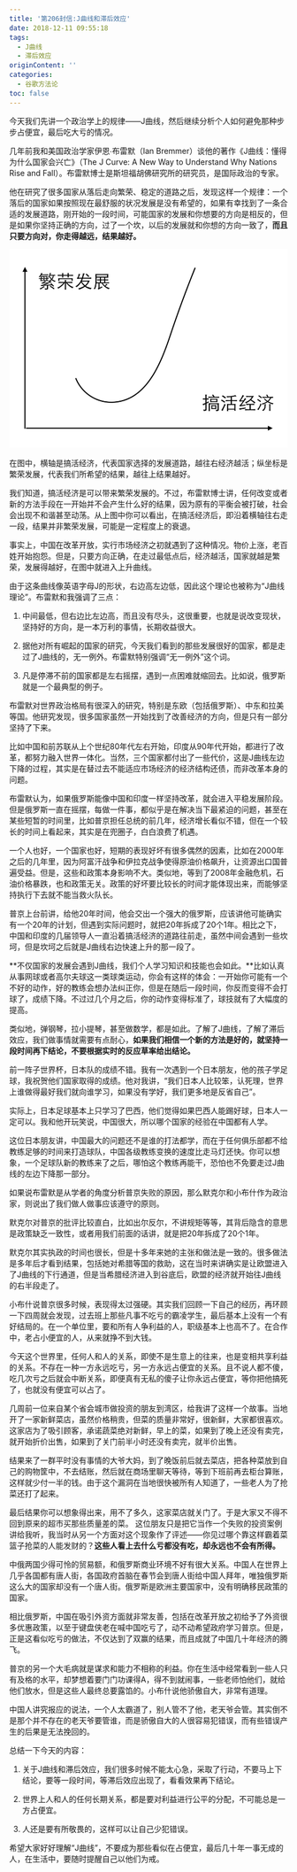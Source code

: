 ```yaml
---
title: '第206封信:J曲线和滞后效应'
date: 2018-12-11 09:55:18
tags:
  - J曲线
  - 滞后效应
originContent: ''
categories:
  - 谷歌方法论
toc: false
---
```

今天我们先讲一个政治学上的规律——J曲线，然后继续分析个人如何避免那种步步占便宜，最后吃大亏的情况。

几年前我和美国政治学家伊恩∙布雷默（Ian Bremmer）谈他的著作《J曲线：懂得为什么国家会兴亡》（The J Curve: A New Way to Understand Why Nations Rise and Fall）。布雷默博士是斯坦福胡佛研究所的研究员，是国际政治的专家。

他在研究了很多国家从落后走向繁荣、稳定的道路之后，发现这样一个规律：一个落后的国家如果按照现在最舒服的状况发展是没有希望的，如果有幸找到了一条合适的发展道路，刚开始的一段时间，可能国家的发展和你想要的方向是相反的，但是如果你坚持正确的方向，过了一个坎，以后的发展就和你想的方向一致了，**而且只要方向对，你走得越远，结果越好。**<escape><!-- more --></escape>

![J曲线和滞后效应](第206封信-J曲线和滞后效应/20181211095559.png)

在图中，横轴是搞活经济，代表国家选择的发展道路，越往右经济越活；纵坐标是繁荣发展，代表我们所希望的结果，越往上结果越好。

我们知道，搞活经济是可以带来繁荣发展的。不过，布雷默博士讲，任何改变或者新的方法手段在一开始并不会产生什么好的结果，因为原有的平衡会被打破，社会会出现不和谐甚至动荡。从上图中你可以看出，在搞活经济后，即沿着横轴往右走一段，结果并非繁荣发展，可能是一定程度上的衰退。

事实上，中国在改革开放，实行市场经济之初就遇到了这种情况。物价上涨，老百姓开始抱怨。但是，只要方向正确，在走过最低点后，经济越活，国家就越是繁荣，发展得越好，在图中就进入上升曲线。

由于这条曲线像英语字母J的形状，右边高左边低，因此这个理论也被称为“J曲线理论”。布雷默和我强调了三点：

1. 中间最低，但右边比左边高，而且没有尽头，这很重要，也就是说改变现状，坚持好的方向，是一本万利的事情，长期收益很大。

2. 据他对所有崛起的国家的研究，今天我们看到的那些发展很好的国家，都是走过了J曲线的，无一例外。布雷默特别强调“无一例外”这个词。

3. 凡是停滞不前的国家都是左右摇摆，遇到一点困难就缩回去。比如说，俄罗斯就是一个最典型的例子。

布雷默对世界政治格局有很深入的研究，特别是东欧（包括俄罗斯）、中东和拉美等国。他研究发现，很多国家虽然一开始找到了改善经济的方向，但是只有一部分坚持了下来。

比如中国和前苏联从上个世纪80年代左右开始，印度从90年代开始，都进行了改革，都努力融入世界一体化。当然，三个国家都付出了一些代价，这是J曲线左边下降的过程，其实是在替过去不能适应市场经济的经济结构还债，而非改革本身的问题。

布雷默认为，如果俄罗斯能像中国和印度一样坚持改革，就会进入平稳发展阶段。但是俄罗斯一直在摇摆，每做一件事，都似乎是在解决当下最紧迫的问题，甚至在某些短暂的时间里，比如普京担任总统的前几年，经济增长看似不错，但在一个较长的时间上看起来，其实是在兜圈子，白白浪费了机遇。

一个人也好，一个国家也好，短期的表现好坏有很多偶然的因素，比如在2000年之后的几年里，因为阿富汗战争和伊拉克战争使得原油价格飙升，让资源出口国普遍受益。但是，这些和政策本身影响不大。类似地，等到了2008年金融危机，石油价格暴跌，也和政策无关。政策的好坏要比较长的时间才能体现出来，而能够坚持执行下去就不能当救火队长。

普京上台前讲，给他20年时间，他会交出一个强大的俄罗斯，应该讲他可能确实有一个20年的计划，但遇到实际问题时，就把20年拆成了20个1年。相比之下，中国和印度的几届领导人一直沿着搞活经济的道路往前走，虽然中间会遇到一些坎坷，但是坎坷之后就是J曲线右边快速上升的那一段了。

**不仅国家的发展会遇到J曲线，我们个人学习知识和技能也会如此。**比如认真从事网球或者高尔夫球这一类球类运动，你会有这样的体会：一开始你可能有一个不好的动作，好的教练会想办法纠正你，但是在随后一段时间，你反而变得不会打球了，成绩下降。不过过几个月之后，你的动作变得标准了，球技就有了大幅度的提高。

类似地，弹钢琴，拉小提琴，甚至做数学，都是如此。了解了J曲线，了解了滞后效应，我们做事情就需要有点耐心，**如果我们相信一个新的方法是好的，就坚持一段时间再下结论，不要根据实时的反应草率给出结论。**

前一阵子世界杯，日本队的成绩不错。我有一次遇到一个日本朋友，他的孩子学足球，我祝贺他们国家取得的成绩。他对我讲，“我们日本人比较笨，认死理，世界上谁做得最好我们就向谁学习，如果没有学好，我们更多地是反省自己”。

实际上，日本足球基本上只学习了巴西，他们觉得如果巴西人能踢好球，日本人一定可以。我和他开玩笑说，中国很大，所以哪个国家的经验在中国都有人学。

这位日本朋友讲，中国最大的问题还不是谁的打法都学，而在于任何俱乐部都不给教练足够的时间来打造球队，中国各级教练变换的速度比走马灯还快。你可以想象，一个足球队新的教练来了之后，哪怕这个教练再能干，恐怕也不免要走过J曲线的左边下降那一部分。

如果说布雷默是从学者的角度分析普京失败的原因，那么默克尔和小布什作为政治家，则说出了我们做人做事应该遵守的原则。

默克尔对普京的批评比较直白，比如出尔反尔，不讲规矩等等，其背后隐含的意思是政策缺乏一致性，或者用我们前面的话讲，就是把20年拆成了20个1年。

默克尔其实执政的时间也很长，但是十多年来她的主张和做法是一致的。很多做法是多年后才看到结果，包括她对希腊等国的救助，这在当时来讲确实是让欧盟进入了J曲线的下行通道，但是当希腊经济进入到谷底后，欧盟的经济就开始往J曲线的右半段走了。

小布什说普京很多时候，表现得太过强硬。其实我们回顾一下自己的经历，再环顾一下四周就会发现，过去班上那些凡事不吃亏的霸凌学生，最后基本上没有一个有好结局的。在一个单位里，要和所有人争利益的人，职级基本上也高不了。在合作中，老占小便宜的人，从来就挣不到大钱。

今天这个世界里，任何人和人的关系，即使不是生意上的往来，也是变相共享利益的关系。不存在一种一方永远吃亏，另一方永远占便宜的关系。且不说人都不傻，吃几次亏之后就会中断关系，即便真有无私的傻子让你永远占便宜，等你把他搞死了，也就没有便宜可以占了。

几周前一位来自某个省会城市做投资的朋友到湾区，给我讲了这样一个故事。当地开了一家新鲜菜店，虽然价格稍贵，但菜的质量非常好，很新鲜，大家都很喜欢。这家店为了吸引顾客，承诺蔬菜绝对新鲜，早上的菜，如果到了晚上还没有卖完，就开始折价出售，如果到了关门前半小时还没有卖完，就半价出售。

结果来了一群平时没有事情的大爷大妈，到了晚饭前后就去菜店，把各种菜放到自己的购物筐中，不去结账，然后就在商场里聊天等待，等到下班前再去柜台算账，这样就少付一半的钱。由于这个漏洞在当地很快被所有人知道了，一些老人为了抢菜还打了起来。

最后结果你可以想象得出来，用不了多久，这家菜店就关门了。于是大家又不得不回到原来的超市买那些质量差的菜。
这位朋友只是把它当作一个失败的投资案例讲给我听，我当时从另一个方面对这个现象作了评述——你见过哪个靠这样霸着菜篮子抢菜的人能发财的？**这些人看上去什么亏都没有吃，却永远也不会有所得。**

中俄两国少得可怜的贸易额，和俄罗斯商业环境不好有很大关系。中国人在世界上几乎各国都有唐人街，各国政府首脑在春节会到唐人街给中国人拜年，唯独俄罗斯这么大的国家却没有一个唐人街。俄罗斯是欧洲主要国家中，没有明确移民政策的国家。

相比俄罗斯，中国在吸引外资方面就非常友善，包括在改革开放之初给予了外资很多优惠政策，以至于键盘侠老在喊中国吃亏了，动不动希望政府学习普京。但是，正是这看似吃亏的做法，不仅达到了双赢的结果，而且成就了中国几十年经济的腾飞。

普京的另一个大毛病就是谋求和能力不相称的利益。你在生活中经常看到一些人只有及格的水平，却梦想着要门门功课得A，得不到就闹事，一些老师怕他们，就给他们放水，但是这些人最终总要露馅的。小布什说他骄傲自大，非常有道理。

中国人讲究报应的说法，一个人太霸道了，别人管不了他，老天爷会管。其实倒不是那个并不存在的老天爷要管谁，而是骄傲自大的人很容易犯错误，而有些错误产生的后果是无法挽回的。

总结一下今天的内容：

1. 关于J曲线和滞后效应，我们很多时候不能太心急，采取了行动，不要马上下结论，要等一段时间，等滞后效应出现了，看看效果再下结论。

2. 世界上人和人的任何长期关系，都是要对利益进行公平的分配，不可能总是一方占便宜。

3. 人还是要有所敬畏的，这样可以让自己少犯错误。

希望大家好好理解“J曲线”，不要成为那些看似在占便宜，最后几十年一事无成的人，在生活中，要随时提醒自己以他们为戒。